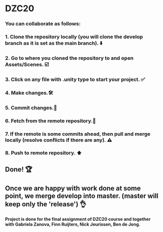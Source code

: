 # DZC20
### You can collaborate as follows:
### 1. Clone the repository locally (you will clone the develop branch as it is set as the main branch). ⬇️
### 2. Go to where you cloned the repository to and open Assets/Scenes. ☑️
### 3. Click on any file with .unity type to start your project. ✅
### 4. Make changes.🛠
### 5. Commit changes.💫
### 6. Fetch from the remote repository.🔄
### 7. If the remote is some commits ahead, then pull and merge locally (resolve conflicts if there are any). ⚠️
### 8. Push to remote repository. ⬆️
## Done! 🏆
## Once we are happy with work done at some point, we merge develop into master. (master will keep only the 'release') 👌
#### Project is done for the final assignment of DZC20 course and together with Gabriela Zanova, Finn Ruijters, Nick Jeurissen, Ben de Jong.
